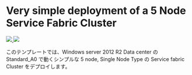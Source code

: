 # Very simple deployment of a 5 Node Service Fabric Cluster

<a href="https://portal.azure.com/#create/Microsoft.Template/uri/https%3A%2F%2Fraw.githubusercontent.com%2Ftakekazuomi%2Fsfdemo0416%2Fmaster%2Fservice-fabric-template%2Fazuredeploy.json" target="_blank">
    <img src="http://azuredeploy.net/deploybutton.png"/>
</a>
<a href="http://armviz.io/#/?load=https%3A%2F%2Fraw.githubusercontent.com%2Ftakekazuomi%2Fsfdemo0416%2Fmaster%2Fservice-fabric-template%2Fazuredeploy.json" target="_blank">
    <img src="http://armviz.io/visualizebutton.png"/>
</a>

このテンプレートでは、Windows server 2012 R2 Data center の Standard_A0 で動くシンプルな 5 node, Single Node Type の Service fabric Cluster をデプロイします。
